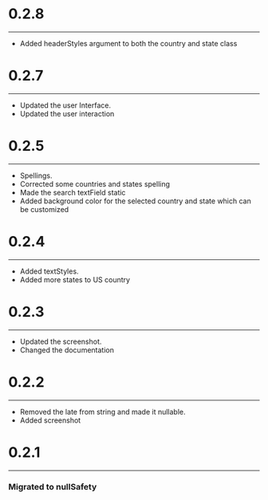 <h1>0.2.8</h1>
<hr>
<ul>
<li>Added headerStyles argument to  both the country and state class</li>


</ul>

<h1>0.2.7</h1>
<hr>
<ul>
<li>Updated the user Interface.</li>
<li>Updated the user interaction</li>

</ul>

<h1>0.2.5</h1>
<hr>
<ul>
<li>Spellings.</li>
<li>Corrected some countries and states spelling</li>
<li>Made the search textField static </li>
<li>Added background color for the selected country and state which can be customized </li>
</ul>

<h1>0.2.4</h1>
<hr>
<ul>
<li>Added textStyles.</li>
<li>Added more states to US country</li>
</ul>

<h1>0.2.3</h1>
<hr>
<ul>
<li>Updated the screenshot.</li>
<li>Changed the documentation</li>
</ul>


<h1>0.2.2</h1>
<hr>
<ul>
<li>Removed the late from string and made it nullable.</li>
<li>Added screenshot</li>
</ul>


<h1>0.2.1</h1>
<hr>
<h3>Migrated to nullSafety</h3>


